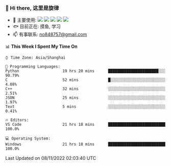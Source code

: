 ### 👋 Hi there, 这里是旋律
- 🔭 主要使用: 
![](https://img.shields.io/badge/-Python-3e74a2?style=flat-square&logo=Python&logoColor=fff)
![](https://img.shields.io/badge/-Java-007396?mstyle=flat-square&logo=OpenJDK&logoColor=fff)
![](https://img.shields.io/badge/-Node.js-339933?style=flat-square&logo=Node.js&logoColor=fff)
![](https://img.shields.io/badge/-PostgreSQL-4169e1?style=flat-square&logo=PostgreSQL&logoColor=fff)
![](https://img.shields.io/badge/-VSCode-007acc?style=flat-square&logo=Visual-Studio-Code&logoColor=fff)
- 🐟 目前正在: 摸鱼, 学习
- 📫 有事联系: no848757@gmail.com

<!--START_SECTION:waka-->
📊 **This Week I Spent My Time On** 

```text
⌚︎ Time Zone: Asia/Shanghai

💬 Programming Languages: 
Python                   19 hrs 20 mins      ██████████████████████░░░   90.79% 
C                        52 mins             █░░░░░░░░░░░░░░░░░░░░░░░░   4.08% 
C++                      32 mins             ░░░░░░░░░░░░░░░░░░░░░░░░░   2.51% 
JSON                     25 mins             ░░░░░░░░░░░░░░░░░░░░░░░░░   1.97% 
Text                     5 mins              ░░░░░░░░░░░░░░░░░░░░░░░░░   0.41%

🔥 Editors: 
VS Code                  21 hrs 18 mins      █████████████████████████   100.0%

💻 Operating System: 
Windows                  21 hrs 18 mins      █████████████████████████   100.0%

```


 Last Updated on 08/11/2022 02:03:40 UTC
<!--END_SECTION:waka-->
